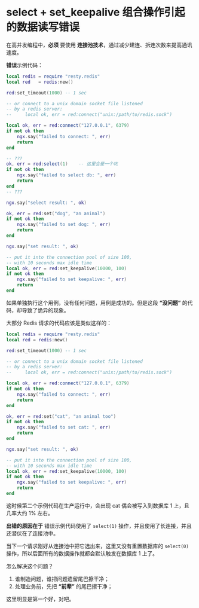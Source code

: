 # select + set_keepalive 组合操作引起的数据读写错误

在高并发编程中，**必须** 要使用 **连接池技术**，通过减少建连、拆连次数来提高通讯速度。

**错误**示例代码：

```lua
local redis = require "resty.redis"
local red   = redis:new()

red:set_timeout(1000) -- 1 sec

-- or connect to a unix domain socket file listened
-- by a redis server:
--     local ok, err = red:connect("unix:/path/to/redis.sock")

local ok, err = red:connect("127.0.0.1", 6379)
if not ok then
    ngx.say("failed to connect: ", err)
    return
end

-- ???
ok, err = red:select(1)    -- 这里会是一个坑
if not ok then
    ngx.say("failed to select db: ", err)
    return
end
-- ???

ngx.say("select result: ", ok)

ok, err = red:set("dog", "an animal")
if not ok then
    ngx.say("failed to set dog: ", err)
    return
end

ngx.say("set result: ", ok)

-- put it into the connection pool of size 100,
-- with 10 seconds max idle time
local ok, err = red:set_keepalive(10000, 100)
if not ok then
    ngx.say("failed to set keepalive: ", err)
    return
end
```


如果单独执行这个用例，没有任何问题，用例是成功的。但是这段 **“没问题”** 的代码，却导致了诡异的现象。

大部分 Redis 请求的代码应该是类似这样的：

```lua
local redis = require "resty.redis"
local red = redis:new()

red:set_timeout(1000) -- 1 sec

-- or connect to a unix domain socket file listened
-- by a redis server:
--     local ok, err = red:connect("unix:/path/to/redis.sock")

local ok, err = red:connect("127.0.0.1", 6379)
if not ok then
    ngx.say("failed to connect: ", err)
    return
end

ok, err = red:set("cat", "an animal too")
if not ok then
    ngx.say("failed to set cat: ", err)
    return
end

ngx.say("set result: ", ok)

-- put it into the connection pool of size 100,
-- with 10 seconds max idle time
local ok, err = red:set_keepalive(10000, 100)
if not ok then
    ngx.say("failed to set keepalive: ", err)
    return
end
```

这时候第二个示例代码在生产运行中，会出现 cat 偶会被写入到数据库 1 上，且几率大约 1% 左右。

**出错的原因在于** 错误示例代码使用了 `select(1)` 操作，并且使用了长连接，并且还潜伏在了连接池中。

当下一个请求刚好从连接池中把它选出来，这里又没有重置数据库的 `select(0)` 操作，所以后面所有的数据操作就都会默认触发在数据库 1 上了。

怎么解决这个问题？

1. 谁制造问题，谁把问题遗留尾巴擦干净；
2. 处理业务前，先把 **“前辈”** 的尾巴擦干净；

这里明显是第一个好，对吧。
